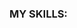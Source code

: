 ### MY SKILLS:
<img src="https://img.shields.io/badge/-PYTHON-aqua?style=for-the-badge&logo=Python" alt=""> <img src="https://img.shields.io/badge/-Django-green?style=for-the-badge&logo=django" alt="">
<img src="https://img.shields.io/badge/-postgresql-gold?style=for-the-badge&logo=postgresql" alt="">
<img src="https://img.shields.io/badge/-html-black?style=for-the-badge&logo=html5" alt="">
<img src="https://img.shields.io/badge/-css-black?style=for-the-badge&logo=css3" alt="">
<img src="https://img.shields.io/badge/-telegrambot-aqua?style=for-the-badge&logo=telegram" alt="">
<img src="https://img.shields.io/badge/-javascript-critical?style=for-the-badge&logo=javascript" alt="">

